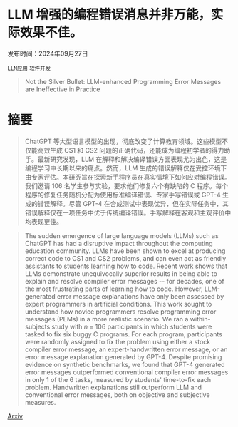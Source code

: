 # LLM 增强的编程错误消息并非万能，实际效果不佳。

发布时间：2024年09月27日

`LLM应用` `软件开发`

> Not the Silver Bullet: LLM-enhanced Programming Error Messages are Ineffective in Practice

# 摘要

> ChatGPT 等大型语言模型的出现，彻底改变了计算教育领域。这些模型不仅能高效生成 CS1 和 CS2 问题的正确代码，还能成为编程初学者的得力助手。最新研究发现，LLM 在解释和解决编译错误方面表现尤为出色，这是编程学习中长期以来的痛点。然而，LLM 生成的错误解释仅在受控环境下由专家评估。本研究旨在探索新手程序员在真实情境下如何应对编程错误。我们邀请 106 名学生参与实验，要求他们修复六个有缺陷的 C 程序。每个程序的修复任务随机分配为使用标准编译错误、专家手写错误或 GPT-4 生成的错误解释。尽管 GPT-4 在合成测试中表现优异，但在实际任务中，其错误解释仅在一项任务中优于传统编译错误。手写解释在客观和主观评价中均表现更佳。

> The sudden emergence of large language models (LLMs) such as ChatGPT has had a disruptive impact throughout the computing education community. LLMs have been shown to excel at producing correct code to CS1 and CS2 problems, and can even act as friendly assistants to students learning how to code. Recent work shows that LLMs demonstrate unequivocally superior results in being able to explain and resolve compiler error messages -- for decades, one of the most frustrating parts of learning how to code. However, LLM-generated error message explanations have only been assessed by expert programmers in artificial conditions. This work sought to understand how novice programmers resolve programming error messages (PEMs) in a more realistic scenario. We ran a within-subjects study with $n$ = 106 participants in which students were tasked to fix six buggy C programs. For each program, participants were randomly assigned to fix the problem using either a stock compiler error message, an expert-handwritten error message, or an error message explanation generated by GPT-4. Despite promising evidence on synthetic benchmarks, we found that GPT-4 generated error messages outperformed conventional compiler error messages in only 1 of the 6 tasks, measured by students' time-to-fix each problem. Handwritten explanations still outperform LLM and conventional error messages, both on objective and subjective measures.

[Arxiv](https://arxiv.org/abs/2409.18661)